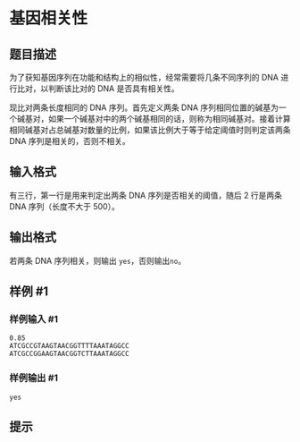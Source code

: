 # 基因相关性

## 题目描述

为了获知基因序列在功能和结构上的相似性，经常需要将几条不同序列的 DNA 进行比对，以判断该比对的 DNA 是否具有相关性。

现比对两条长度相同的 DNA 序列。首先定义两条 DNA 序列相同位置的碱基为一个碱基对，如果一个碱基对中的两个碱基相同的话，则称为相同碱基对。接着计算相同碱基对占总碱基对数量的比例，如果该比例大于等于给定阈值时则判定该两条 DNA 序列是相关的，否则不相关。

## 输入格式

有三行，第一行是用来判定出两条 DNA 序列是否相关的阈值，随后 $2$ 行是两条 DNA 序列（长度不大于 $500$）。

## 输出格式

若两条 DNA 序列相关，则输出 `yes`，否则输出`no`。

## 样例 #1

### 样例输入 #1
```
0.85
ATCGCCGTAAGTAACGGTTTTAAATAGGCC
ATCGCCGGAAGTAACGGTCTTAAATAGGCC
```

### 样例输出 #1

```
yes
```

## 提示


